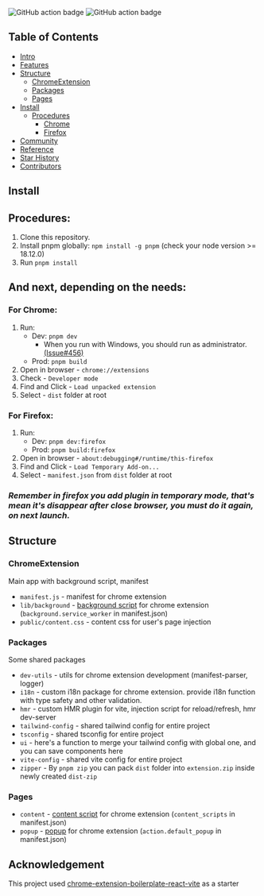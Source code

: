 ![GitHub action badge](https://github.com/Jonghakseo/chrome-extension-boilerplate-react-vite/actions/workflows/build-zip.yml/badge.svg)
![GitHub action badge](https://github.com/Jonghakseo/chrome-extension-boilerplate-react-vite/actions/workflows/lint.yml/badge.svg)

## Table of Contents

- [Intro](#intro)
- [Features](#features)
- [Structure](#structure)
    - [ChromeExtension](#chrome-extension)
    - [Packages](#packages)
    - [Pages](#pages)
- [Install](#install)
    - [Procedures](#procedures)
        - [Chrome](#chrome)
        - [Firefox](#firefox)
- [Community](#community)
- [Reference](#reference)
- [Star History](#starhistory)
- [Contributors](#contributors)


## Install <a name="install"></a>

## Procedures: <a name="procedures"></a>

1. Clone this repository.
3. Install pnpm globally: `npm install -g pnpm` (check your node version >= 18.12.0)
4. Run `pnpm install`

## And next, depending on the needs:

### For Chrome: <a name="chrome"></a>

1. Run:
    - Dev: `pnpm dev`
      - When you run with Windows, you should run as
        administrator. [(Issue#456)](https://github.com/Jonghakseo/chrome-extension-boilerplate-react-vite/issues/456)
    - Prod: `pnpm build`
2. Open in browser - `chrome://extensions`
3. Check - `Developer mode`
4. Find and Click - `Load unpacked extension`
5. Select - `dist` folder at root

### For Firefox: <a name="firefox"></a>

1. Run:
    - Dev: `pnpm dev:firefox`
    - Prod: `pnpm build:firefox`
2. Open in browser - `about:debugging#/runtime/this-firefox`
3. Find and Click - `Load Temporary Add-on...`
4. Select - `manifest.json` from `dist` folder at root

### <i>Remember in firefox you add plugin in temporary mode, that's mean it's disappear after close browser, you must do it again, on next launch.</i>

## Structure <a name="structure"></a>

### ChromeExtension <a name="chrome-extension"></a>

Main app with background script, manifest

- `manifest.js` - manifest for chrome extension
- `lib/background` - [background script](https://developer.chrome.com/docs/extensions/mv3/background_pages/) for chrome
  extension (`background.service_worker` in
  manifest.json)
- `public/content.css` - content css for user's page injection

### Packages <a name="packages"></a>

Some shared packages

- `dev-utils` - utils for chrome extension development (manifest-parser, logger)
- `i18n` - custom i18n package for chrome extension. provide i18n function with type safety and other validation.
- `hmr` - custom HMR plugin for vite, injection script for reload/refresh, hmr dev-server
- `tailwind-config` - shared tailwind config for entire project
- `tsconfig` - shared tsconfig for entire project
- `ui` - here's a function to merge your tailwind config with global one, and you can save components here
- `vite-config` - shared vite config for entire project
- `zipper` - By ```pnpm zip``` you can pack ```dist``` folder into ```extension.zip``` inside newly created ```dist-zip``` 

### Pages <a name="pages"></a>

- `content` - [content script](https://developer.chrome.com/docs/extensions/mv3/content_scripts/) for chrome
  extension (`content_scripts` in manifest.json)
- `popup` - [popup](https://developer.chrome.com/docs/extensions/reference/browserAction/) for chrome
  extension (`action.default_popup` in
  manifest.json)

## Acknowledgement

This project used [chrome-extension-boilerplate-react-vite](https://github.com/Jonghakseo/chrome-extension-boilerplate-react-vite) as a starter
